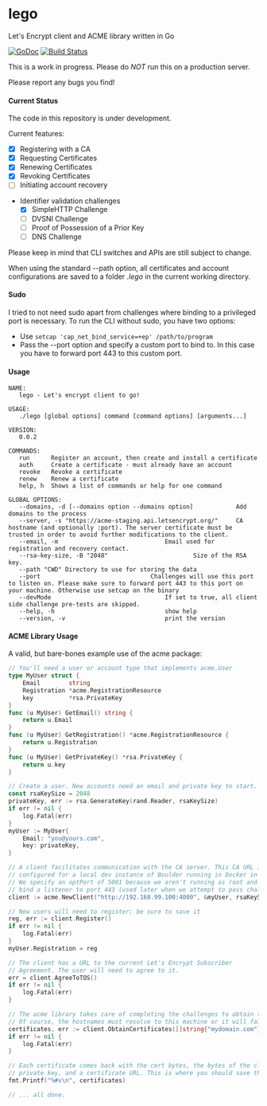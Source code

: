 # lego
Let's Encrypt client and ACME library written in Go

[![GoDoc](https://godoc.org/github.com/xenolf/lego/acme?status.svg)](https://godoc.org/github.com/xenolf/lego/acme)
[![Build Status](https://travis-ci.org/xenolf/lego.svg?branch=master)](https://travis-ci.org/xenolf/lego)

This is a work in progress. Please do *NOT* run this on a production server.

Please report any bugs you find!

#### Current Status
The code in this repository is under development.

Current features:
- [x] Registering with a CA
- [x] Requesting Certificates
- [x] Renewing Certificates
- [x] Revoking Certificates
- [ ] Initiating account recovery
- Identifier validation challenges
  - [x] SimpleHTTP Challenge
  - [ ] DVSNI Challenge
  - [ ] Proof of Possession of a Prior Key
  - [ ] DNS Challenge

Please keep in mind that CLI switches and APIs are still subject to change.

When using the standard --path option, all certificates and account configurations are saved to a folder *.lego* in the current working directory.

#### Sudo
I tried to not need sudo apart from challenges where binding to a privileged port is necessary.
To run the CLI without sudo, you have two options:
- Use ```setcap 'cap_net_bind_service=+ep' /path/to/program```
- Pass the --port option and specify a custom port to bind to. In this case you have to forward port 443 to this custom port.

#### Usage

```
NAME:
   lego - Let's encrypt client to go!

USAGE:
   ./lego [global options] command [command options] [arguments...]

VERSION:
   0.0.2

COMMANDS:
   run		Register an account, then create and install a certificate
   auth		Create a certificate - must already have an account
   revoke	Revoke a certificate
   renew	Renew a certificate
   help, h	Shows a list of commands or help for one command

GLOBAL OPTIONS:
   --domains, -d [--domains option --domains option]			Add domains to the process
   --server, -s "https://acme-staging.api.letsencrypt.org/"		CA hostname (and optionally :port). The server certificate must be trusted in order to avoid further modifications to the client.
   --email, -m 								Email used for registration and recovery contact.
   --rsa-key-size, -B "2048"						Size of the RSA key.
   --path "CWD"	Directory to use for storing the data
   --port 								Challenges will use this port to listen on. Please make sure to forward port 443 to this port on your machine. Otherwise use setcap on the binary
   --devMode								If set to true, all client side challenge pre-tests are skipped.
   --help, -h								show help
   --version, -v							print the version
```


#### ACME Library Usage

A valid, but bare-bones example use of the acme package:

```go
// You'll need a user or account type that implements acme.User
type MyUser struct {
	Email        string
	Registration *acme.RegistrationResource
	key          *rsa.PrivateKey
}
func (u MyUser) GetEmail() string {
	return u.Email
}
func (u MyUser) GetRegistration() *acme.RegistrationResource {
	return u.Registration
}
func (u MyUser) GetPrivateKey() *rsa.PrivateKey {
	return u.key
}

// Create a user. New accounts need an email and private key to start.
const rsaKeySize = 2048
privateKey, err := rsa.GenerateKey(rand.Reader, rsaKeySize)
if err != nil {
	log.Fatal(err)
}
myUser := MyUser{
	Email: "you@yours.com",
	key: privateKey,
}

// A client facilitates communication with the CA server. This CA URL is
// configured for a local dev instance of Boulder running in Docker in a VM.
// We specify an optPort of 5001 because we aren't running as root and can't
// bind a listener to port 443 (used later when we attempt to pass challenge).
client := acme.NewClient("http://192.168.99.100:4000", &myUser, rsaKeySize, "5001")

// New users will need to register; be sure to save it
reg, err := client.Register()
if err != nil {
	log.Fatal(err)
}
myUser.Registration = reg

// The client has a URL to the current Let's Encrypt Subscriber
// Agreement. The user will need to agree to it.
err = client.AgreeToTOS()
if err != nil {
	log.Fatal(err)
}

// The acme library takes care of completing the challenges to obtain the certificate(s).
// Of course, the hostnames must resolve to this machine or it will fail.
certificates, err := client.ObtainCertificates([]string{"mydomain.com"})
if err != nil {
	log.Fatal(err)
}

// Each certificate comes back with the cert bytes, the bytes of the client's
// private key, and a certificate URL. This is where you should save them to files!
fmt.Printf("%#v\n", certificates)

// ... all done.
```
